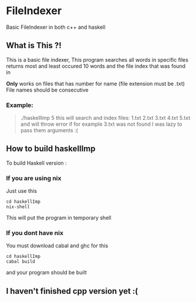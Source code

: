 # FileIndexer
Basic FileIndexer in both c++ and haskell

## What is This ?!
This is a basic file indexer,
This program searches all words in specific files
returns most and least occured 10 words and the file index that was found in

**Only** works on files that has number for name (file extension must be .txt)
File names should be consecutive

### Example:
> ./haskellImp 5
this will search and index files:
> 1.txt
> 2.txt
> 3.txt
> 4.txt
> 5.txt
and will throw error if for example 3.txt was not found
I was lazy to pass them arguments :(

## How to build haskellImp
To build Haskell version :
### If you are using nix
Just use this

```
cd haskellImp
nix-shell
```
 
This will put the program in temporary shell
### If you dont have nix
You must download cabal and ghc for this 

```
cd haskellImp
cabal build
```

and your program should be built

## I haven't finished cpp version yet :( 
